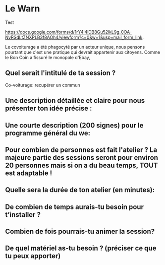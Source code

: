 # Le Warn

Test

https://docs.google.com/forms/d/1rY4i4lDB8Gu52lkL9g_0OA-NvRSdLtZNXPLB3f8AOh4/viewform?c=0&w=1&usp=mail_form_link.

Le covoiturage a été phagocyté par un acteur unique, nous pensons pourtant que c'est une pratique qui devrait appartenir aux citoyens. Comme le Bon Coin a fissuré le monopole d'Ebay, 

## Quel serait l'intitulé de ta session ?
Co-voiturage: recupérer un commun

## Une description détaillée et claire pour nous présenter ton idée précise :

## Une courte description (200 signes) pour le programme général du we:

## Pour combien de personnes est fait l'atelier ? La majeure partie des sessions seront pour environ 20 personnes mais si on a du beau temps, TOUT est adaptable !

## Quelle sera la durée de ton atelier (en minutes):

## De combien de temps aurais-tu besoin pour t’installer ?

## Combien de fois pourrais-tu animer la session?

## De quel matériel as-tu besoin ? (préciser ce que tu peux apporter)